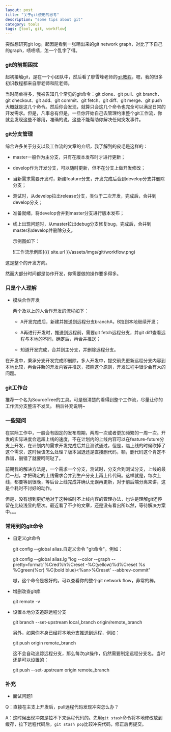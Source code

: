 ```yaml
---
layout: post
title: "关于git使用的思考"
description: "some tips about git"
category: tools
tags: [tool, git, workflow]
---
```


突然想研究git log。起因是看到一张晒出来的git network graph，对比了下自己的graph，啧啧啧，怎一个乱字了得。

### git的前期困扰

起初接触git，是在一个小团队中，然后看了廖雪峰老师的[git教程](http://www.liaoxuefeng.com/wiki/0013739516305929606dd18361248578c67b8067c8c017b000/)，嗯，我的很多初识教程都来自廖老师和阮老师。

当时简单得多，我被告知几个常见的git命令：git clone、git pull、git branch、git checkout、git add、git commit、git fetch、git diff、git merge、git push大概就是这几个命令。然后你会发现，就算只会这几个命令也完全可以满足日常的开发需求。但是，凡事总有但是，一旦你开始自己去管理约束整个git工作流，你就会发现这些不够用，准确的说，这些不能帮助你解决任何突发事件。

### git分支管理

综合许多关于分支以及工作流的文章的介绍，我了解到的皮毛是这样的：

- master一般作为主分支，只有在版本发布时才进行更新；

- develop作为开发分支，可以随时更新，但不在分支上做开发修改；

- 当新需求需要开发时，新建feature分支，开发完成后合到develop分支并删除分支；

- 测试时，从develop拉出release分支，类似于二次开发，完成后，合并到develop分支；

- 准备就绪，将develop合并到master分支进行版本发布；

- 线上出现问题时，从master拉出debug分支修复bug，完成后，合并到master和develop并删除分支。

    示例图如下：

    ![工作流示例图]({{ site.url }}/assets/imgs/git/workflow.png)

这是整个的开发方向。

然而大部分时间都是协作开发，你需要做的操作要多得多。

### 只是个人理解

- 模块合作开发

  两个及以上的人合作开发的流程如下：

  - A开发完成后，新建并推送到远程分支branchA，B拉到本地继续开发；

  - A再进行开发时，推送到远程前，需要git fetch远程分支，并git diff查看远程与本地的不同，确定后，再合并推送；

  - 知道开发完成，合并到主分支，并删除远程分支。

在开发中，秉承分支开发完成即删除，多人开发中，提交前先更新远程分支内容到本地比较，再合并新的开发内容并推送，按照这个原则，开发过程中很少会有大的问题。

### git工作台

推荐一个名为SourceTree的工具。可是很清楚的看得到整个工作流，尽量让你的工作流分支整洁不发叉。
稍后补充说明~

### 一些疑问

在实际工作中，一般会有固定的发布周期，两周一次或者更加频繁的一周一次。开发的实际进度会远超上线的速度，不在计划内的上线内容可以在feature-future分支上开发，在计划内的需求开发完成后并且测试通过，但是，临上线的时候砍掉了这个需求，这时候该怎么处理？版本回退还是直接删代码，额，删代码这个肯定不靠谱，删错了就要呵呵哒了。

前期我的解决方法是，一个需求一个分支，测试时，分支合到测试分支，上线的最后一刻，才把确定的上线需求合并到生产分支上再上传代码。这样就是，每次上线，都要等到很晚，等后台上线完成并确认无误再更新，对于前后端分离来讲，这是个耗时不讨好的动作。

但是，没有想到更好地对于这种临时不上线内容的管理办法，也许是理解git还停留在比较浅显的层次。最近看了不少的文章，还是没有看出所以然，等待解决方案中。。。

### 常用到的git命令

- 自定义git命令

  git config --global alias.自定义命令 "git命令"。例如：

  git config --global alias.lg "log --color --graph --pretty=format:'%Cred%h%Creset -%C(yellow)%d%Creset %s %Cgreen(%cr) %C(bold blue)<%an>%Creset' --abbrev-commit"

  嗷，这个命令是极好的。可以查看你的整个git network flow，非常的棒。

- 增删改查git库

  git remote -v

- 设置本地分支追踪远程分支

  git branch --set-upstream local_branch origin/remote_branch

  另外，如果你本身已经将本地分支推送到远程，例如：

  git push origin remote_branch

  这不会自动追踪远程分支，那么每次git操作，仍然需要制定远程分支名。当时还是可以设置的：

  git push --set-upstream origin remote_branch

### 补充

- 面试问题1

Q：直接在主支上开发后，pull远程代码发现冲突怎么办？

A：这时候出现冲突是拉不下来远程代码的。先用`git stash`命令将本地修改放到缓存，拉下远程代码后，`git stash pop`比较冲突代码，修正后再提交。